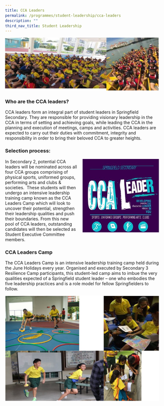 ```yaml
---
title: CCA Leaders
permalink: /programmes/student-leadership/cca-leaders
description: ""
third_nav_title: Student Leadership
---
```

![](/images/cca-leaders-2.jpg)

### Who are the CCA leaders?

CCA leaders form an integral part of student leaders in Springfield Secondary. They are responsible for providing visionary leadership in the CCA in terms of setting and achieving goals, while leading the CCA in the planning and execution of meetings, camps and activities. CCA leaders are expected to carry out their duties with commitment, integrity and responsibility in order to bring their beloved CCA to greater heights.

### Selection process:

<img src="/images/cca-leaders-3.jpg" style="width:250px;height:240px;margin-left:15px;" align = "right">

In Secondary 2, potential CCA leaders will be nominated across all four CCA groups comprising of physical sports, uniformed groups, performing arts and clubs & societies.  These students will then undergo an intensive leadership training camp known as the CCA Leaders Camp which will look to uncover their potential, strengthen their leadership qualities and push their boundaries. From this new pool of CCA leaders, outstanding candidates will then be selected as Student Executive Committee members.

### CCA Leaders Camp

The CCA Leaders Camp is an intensive leadership training camp held during the June Holidays every year. Organised and executed by Secondary 3 Resilience Camp participants, this student-led camp aims to imbue the very qualities expected of a Springfield student leader – one who embodies the five leadership practices and is a role model for fellow Springfielders to follow.

![](/images/CCA%20leaders.jpg)